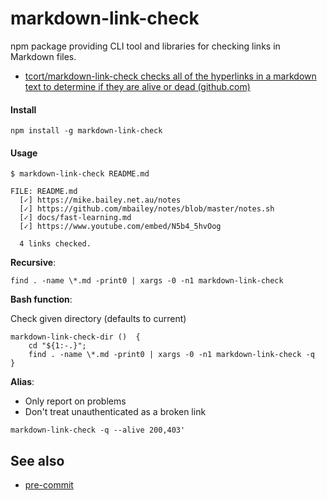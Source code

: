 # markdown-link-check

npm package providing CLI tool and libraries for checking links in Markdown files.

- [tcort/markdown-link-check checks all of the hyperlinks in a markdown text to determine if they are alive or dead (github.com)](https://github.com/tcort/markdown-link-check)

#### Install

```shell
npm install -g markdown-link-check
```

#### Usage

```shell
$ markdown-link-check README.md 

FILE: README.md
  [✓] https://mike.bailey.net.au/notes
  [✓] https://github.com/mbailey/notes/blob/master/notes.sh
  [✓] docs/fast-learning.md
  [✓] https://www.youtube.com/embed/N5b4_5hvOog

  4 links checked.
```
**Recursive**:  

```shell
find . -name \*.md -print0 | xargs -0 -n1 markdown-link-check
```


**Bash function**:

Check given directory (defaults to current)
```shell
markdown-link-check-dir ()  { 
    cd "${1:-.}";
    find . -name \*.md -print0 | xargs -0 -n1 markdown-link-check -q
}
```

**Alias**:

- Only report on problems
- Don't treat unauthenticated as a broken link

```shell
markdown-link-check -q --alive 200,403'
```



## See also

- [pre-commit](../../git/pre-commit.md)